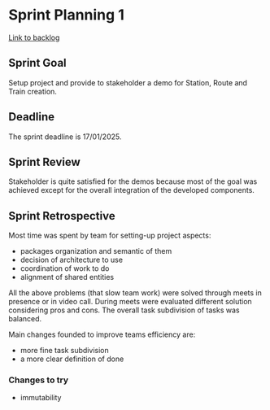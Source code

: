 # Sprint Planning 1
[Link to backlog]()
## Sprint Goal
Setup project and provide to stakeholder a demo for Station, Route and Train creation.

## Deadline
The sprint deadline is 17/01/2025.

## Sprint Review
Stakeholder is quite satisfied for the demos because most of the goal was achieved except for the overall integration of the developed components.

## Sprint Retrospective

Most time was spent by team for setting-up project aspects:
- packages organization and semantic of them
- decision of architecture to use
- coordination of work to do
- alignment of shared entities

All the above problems (that slow team work) were solved through meets in presence or in video call. 
During meets were evaluated different solution considering pros and cons.
The overall task subdivision of tasks was balanced.

Main changes founded to improve teams efficiency are:
- more fine task subdivision
- a more clear definition of done

### Changes to try
- immutability

